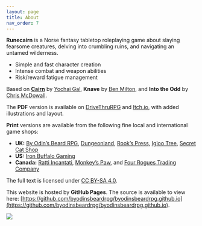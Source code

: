 ```yaml
---
layout: page
title: About
nav_order: 7
---
```




**Runecairn** is a Norse fantasy tabletop roleplaying game about slaying fearsome creatures, delving into crumbling ruins, and navigating an untamed wilderness.

- Simple and fast character creation
- Intense combat and weapon abilities
- Risk/reward fatigue management

Based on **[Cairn](https://cairnrpg.com/)** by [Yochai Gal](https://newschoolrevolution.com/), **Knave** by [Ben Milton](http://questingblog.com/), and **Into the Odd** by [Chris McDowall](https://www.bastionland.com/).

The **PDF** version is available on [DriveThruRPG](https://www.drivethrurpg.com/product/359702/Runecairn-Core-Rules) and [Itch.io](https://byodinsbeardrpg.itch.io/runecairn), with added illustrations and layout.

**Print** versions are available from the following fine local and international game shops:

- **UK:** [By Odin’s Beard RPG](https://shop.byodinsbeardrpg.com/product/runecairn-core-rules), [Dungeonland](https://www.dungeonland.co.uk/home/Runecairn-Core-Rules-p374918252), [Rook’s Press](https://www.rookspress.com/products/runecairn?_pos=1&_sid=f29e00e46&_ss=r), [Igloo Tree](https://iglootree.com/runecairn-by-colin-le-sueur-1116-p.asp), [Secret Cat Shop](https://thesecretcatshop.co.uk/products/runecairn?_pos=1&_sid=9dcd3301f&_ss=r)
- **US:** [Iron Buffalo Gaming](https://www.ironbuffalogaming.com/)
- **Canada:** [Ratti Incantati](https://rattiincantati.com/products/runecairn-core-rules-pdf), [Monkey’s Paw](https://monkeyspawgames.com/products/runecairn?_pos=1&_sid=e1d47a5c4&_ss=r), and [Four Rogues Trading Company](https://www.fourroguestrading.co/collections/newest-books/products/runecairn-pdf)

The full text is licensed under [CC BY-SA 4.0](https://creativecommons.org/licenses/by-sa/4.0/).

This website is hosted by **GitHub Pages**. The source is available to view here: [https://github.com/byodinsbeardrpg/byodinsbeardrpg.github.io](https://github.com/byodinsbeardrpg/byodinsbeardrpg.github.io).

<img src="https://runecairn.byodinsbeardrpg.com/public/by_odins_beard_transparent_no_text_200px.png">
